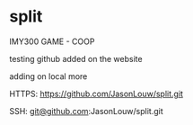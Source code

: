 # split
IMY300 GAME -  COOP

testing github 
added on the website

adding on local more

HTTPS: https://github.com/JasonLouw/split.git

SSH: git@github.com:JasonLouw/split.git
